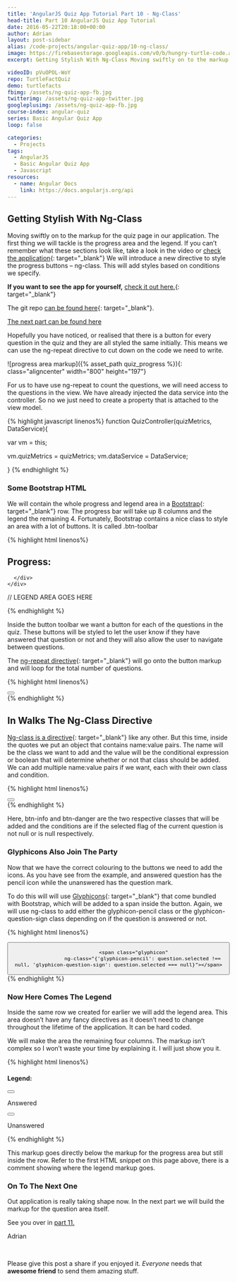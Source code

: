 ```yaml
---
title: 'AngularJS Quiz App Tutorial Part 10 - Ng-Class'
head-title: Part 10 AngularJS Quiz App Tutorial
date: 2016-05-22T20:18:00+00:00
author: Adrian
layout: post-sidebar
alias: /code-projects/angular-quiz-app/10-ng-class/
image: https://firebasestorage.googleapis.com/v0/b/hungry-turtle-code.appspot.com/o/article_images%2FAngular-quiz-part-10_eqcbbl.jpg?alt=media&token=a0deae73-99c2-402b-80a7-d6788613728e
excerpt: Getting Stylish With Ng-Class Moving swiftly on to the markup for the quiz page in our application. The first thing we will tackle is the progress area and the legend. If you can’t remember what these sections look like, take …

videoID: pVuOPOL-WoY
repo: TurtleFactQuiz
demo: turtlefacts
fbimg: /assets/ng-quiz-app-fb.jpg
twitterimg: /assets/ng-quiz-app-twitter.jpg
googleplusimg: /assets/ng-quiz-app-fb.jpg
course-index: angular-quiz
series: Basic Angular Quiz App
loop: false

categories:
  - Projects
tags:
  - AngularJS
  - Basic Angular Quiz App
  - Javascript
resources:
  - name: Angular Docs
    link: https://docs.angularjs.org/api
---
```

## Getting Stylish With Ng-Class

Moving swiftly on to the markup for the quiz page in our application. The first thing we will tackle is the progress area and the legend. If you can’t remember what these sections look like, take a look in the video or [check the application]({{site.baseurl}}/demos/turtlefacts){: target="_blank"}<!--_--> We will introduce a new directive to style the progress buttons &#8211; ng-class. This will add styles based on conditions we specify.

**If you want to see the app for yourself,** [check it out here.]({{site.baseurl}}/demos/turtlefacts){: target="_blank"}<!--_-->

The git repo [can be found here](https://github.com/adiman9/HungryTurtleFactQuiz){: target="_blank"}<!--_-->.

[The next part can be found here]({{site.baseurl}}/projects/11-bootstrap-well/)

Hopefully you have noticed, or realised that there is a button for every question in the quiz and they are all styled the same initially. This means we can use the ng-repeat directive to cut down on the code we need to write.

![progress area markup]({% asset_path quiz_progress %}){: class="aligncenter" width="800" height="197"}

For us to have use ng-repeat to count the questions, we will need access to the questions in the view. We have already injected the data service into the controller. So no we just need to create a property that is attached to the view model.

{% highlight javascript linenos%}
function QuizController(quizMetrics, DataService){

  var vm = this;

  vm.quizMetrics = quizMetrics; 
  vm.dataService = DataService;

}
{% endhighlight %}

### Some Bootstrap HTML

We will contain the whole progress and legend area in a [Bootstrap](http://getbootstrap.com/2.3.2/scaffolding.html){: target="_blank"}<!--_--> row. The progress bar will take up 8 columns and the legend the remaining 4. Fortunately, Bootstrap contains a nice class to style an area with a lot of buttons. It is called .btn-toolbar

{% highlight html linenos%}
<div ng-controller="quizCtrl as quiz" ng-show="quiz.quizMetrics.quizActive">
    
  <div class="row">
    <div class="col-xs-8">
      <h2>Progress:</h2>
      <div class="btn-toolbar">
          
      </div>
    </div>    

   // LEGEND AREA GOES HERE

  </div>

</div>
{% endhighlight %}

Inside the button toolbar we want a button for each of the questions in the quiz. These buttons will be styled to let the user know if they have answered that question or not and they will also allow the user to navigate between questions.

The [ng-repeat directive](https://docs.angularjs.org/api/ng/directive/ngRepeat){: target="_blank"}<!--_--> will go onto the button markup and will loop for the total number of questions.

{% highlight html linenos%}
<div class="btn-toolbar">
  <button class="btn"
        ng-repeat="question in quiz.dataService.quizQuestions">
             
  </button>          
</div>
{% endhighlight %}

## In Walks The Ng-Class Directive

[Ng-class is a directive](https://docs.angularjs.org/api/ng/directive/ngClass){: target="_blank"}<!--_--> like any other. But this time, inside the quotes we put an object that contains name:value pairs. The name will be the class we want to add and the value will be the conditional expression or boolean that will determine whether or not that class should be added. We can add multiple name:value pairs if we want, each with their own class and condition.</span>

{% highlight html linenos%}
<div class="btn-toolbar">
  <button class="btn"
          ng-repeat="question in quiz.dataService.quizQuestions"
          ng-class="{'btn-info': question.selected !== null, 'btn-danger': question.selected === null}">
             
  </button>          
</div>
{% endhighlight %}

Here, btn-info and btn-danger are the two respective classes that will be added and the conditions are if the selected flag of the current question is not null or is null respectively.

### Glyphicons Also Join The Party

Now that we have the correct colouring to the buttons we need to add the icons. As you have see from the example, and answered question has the pencil icon while the unanswered has the question mark.

To do this will will use [Glyphicons](http://getbootstrap.com/components/){: target="_blank"}<!--_--> that come bundled with Bootstrap, which will be added to a span inside the button. Again, we will use ng-class to add either the glyphicon-pencil class or the glyphicon-question-sign class depending on if the question is answered or not.

{% highlight html linenos%}
<div class="btn-toolbar">
  <button class="btn"
          ng-repeat="question in quiz.dataService.quizQuestions"
          ng-class="{'btn-info': question.selected !== null, 'btn-danger': question.selected === null}">
               
              <span class="glyphicon"
                    ng-class="{'glyphicon-pencil': question.selected !== null, 'glyphicon-question-sign': question.selected === null}"></span>
  
  </button>          
</div>
{% endhighlight %}

### Now Here Comes The Legend

Inside the same row we created for earlier we will add the legend area. This area doesn’t have any fancy directives as it doesn’t need to change throughout the lifetime of the application. It can be hard coded. 

We will make the area the remaining four columns. The markup isn’t complex so I won’t waste your time by explaining it. I will just show you it.

{% highlight html linenos%}
<div class="col-xs-4">
  <div class="row">
    <h4>Legend:</h4>
    <div class="col-sm-4">
      <button class="btn btn-info">
        <span class="glyphicon glyphicon-pencil"></span>
      </button>
      <p>Answered</p>
    </div>
    <div class="col-sm-4">
      <button class="btn btn-danger">
        <span class="glyphicon glyphicon-question-sign"></span>
      </button>
      <p>Unanswered</p>
    </div>
  </div>
</div>
{% endhighlight %}

This markup goes directly below the markup for the progress area but still inside the row. Refer to the first HTML snippet on this page above, there is a comment showing where the legend markup goes.

### On To The Next One

Out application is really taking shape now. In the next part we will build the markup for the question area itself.

See you over in [part 11.]({{site.baseurl}}/projects/11-bootstrap-well/)

Adrian

&nbsp;

Please give this post a share if you enjoyed it. _Everyone_ needs that **awesome friend** to send them amazing stuff.
